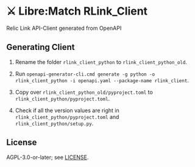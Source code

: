 # ⚔️ Libre:Match RLink_Client

Relic Link API-Client generated from OpenAPI

## Generating Client

1. Rename the folder `rlink_client_python` to `rlink_client_python_old`.

2. Run
`openapi-generator-cli.cmd generate -g python -o rlink_client_python -i openapi.yaml --package-name rlink_client`.

3. Copy over `rlink_client_python_old/pyproject.toml` to `rlink_client_python/pyproject.toml`.

4. Check if all the version values are right in `rlink_client_python/pyproject.toml` and `rlink_client_python/setup.py`.

## License

AGPL-3.0-or-later; see [LICENSE](./LICENSE).
